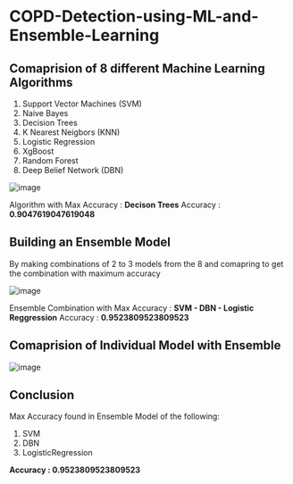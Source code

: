 # COPD-Detection-using-ML-and-Ensemble-Learning

## Comaprision of 8 different Machine Learning Algorithms
1. Support Vector Machines (SVM)
2. Naive Bayes
3. Decision Trees
4. K Nearest Neigbors (KNN)
5. Logistic Regression
6. XgBoost
7. Random Forest
8. Deep Belief Network (DBN)

![image](https://github.com/anushkagirish/COPD-Detection-using-ML-and-Ensemble-Learning/assets/95099374/b4a6d251-789f-43d9-b9ed-a5c86d76e954)

Algorithm with Max Accuracy  : **Decison Trees**
Accuracy : **0.9047619047619048**

## Building an Ensemble Model 
By making combinations of 2 to 3 models from the 8 and comapring to get the combination with maximum accuracy

![image](https://github.com/anushkagirish/COPD-Detection-using-ML-and-Ensemble-Learning/assets/95099374/c75187c7-8fb0-4332-ac9b-afde255e1a83)

Ensemble Combination with Max Accuracy  : **SVM - DBN - Logistic Reggression**
Accuracy : **0.9523809523809523**

## Comaprision of Individual Model with Ensemble

![image](https://github.com/anushkagirish/COPD-Detection-using-ML-and-Ensemble-Learning/assets/95099374/ee398776-dd7f-4696-9330-255ed5ca3bf3)

## Conclusion

Max Accuracy found in Ensemble Model of the following:
1. SVM
2. DBN
3. LogisticRegression

**Accuracy : 0.9523809523809523**







